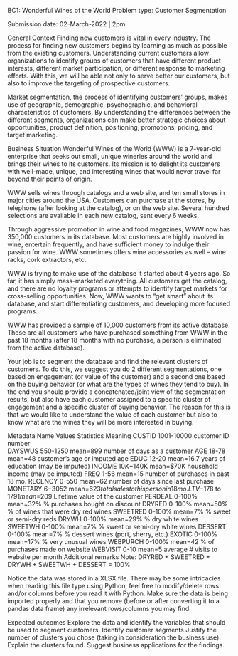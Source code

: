 
BC1: Wonderful Wines of the World
Problem type: Customer Segmentation

Submission date: 02-March-2022 | 2pm

General Context
Finding new customers is vital in every industry. The process for finding new customers begins by learning as much as possible from the existing customers. Understanding current customers allow organizations to identify groups of customers that have different product interests, different market participation, or different response to marketing efforts. With this, we will be able not only to serve better our customers, but also to improve the targeting of prospective customers.

Market segmentation, the process of identifying customers’ groups, makes use of geographic, demographic, psychographic, and behavioral characteristics of customers. By understanding the differences between the different segments, organizations can make better strategic choices about opportunities, product definition, positioning, promotions, pricing, and target marketing.

Business Situation
Wonderful Wines of the World (WWW) is a 7-year-old enterprise that seeks out small, unique wineries around the world and brings their wines to its customers. Its mission is to delight its customers with well-made, unique, and interesting wines that would never travel far beyond their points of origin.

WWW sells wines through catalogs and a web site, and ten small stores in major cities around the USA. Customers can purchase at the stores, by telephone (after looking at the catalog), or on the web site. Several hundred selections are available in each new catalog, sent every 6 weeks.

Through aggressive promotion in wine and food magazines, WWW now has 350,000 customers in its database. Most customers are highly involved in wine, entertain frequently, and have sufficient money to indulge their passion for wine. WWW sometimes offers wine accessories as well – wine racks, cork extractors, etc.

WWW is trying to make use of the database it started about 4 years ago. So far, it has simply mass-marketed everything. All customers get the catalog, and there are no loyalty programs or attempts to identify target markets for cross-selling opportunities. Now, WWW wants to “get smart” about its database, and start differentiating customers, and developing more focused programs.

WWW has provided a sample of 10,000 customers from its active database. These are all customers who have purchased something from WWW in the past 18 months (after 18 months with no purchase, a person is eliminated from the active database).

Your job is to segment the database and find the relevant clusters of customers. To do this, we suggest you do 2 different segmentations, one based on engagement (or value of the customer) and a second one based on the buying behavior (or what are the types of wines they tend to buy). In the end you should provide a concatenated/joint view of the segmentation results, but also have each customer assigned to a specific cluster of engagement and a specific cluster of buying behavior. The reason for this is that we would like to understand the value of each customer but also to know what are the wines they will be more interested in buying.

Metadata
Name	Values	Statistics	Meaning
CUSTID	1001-10000	customer ID number	
DAYSWUS	550-1250	mean=899	number of days as a customer
AGE	18-78	mean=48	customer’s age or imputed age
EDUC	12-20	mean=16.7	years of education (may be imputed)
INCOME	$10K-$140K	mean=$70K	household income (may be imputed)
FREQ	1-56	mean=15	number of purchases in past 18 mo.
RECENCY	0-550	mean=62	number of days since last purchase
MONETARY	$6-$3052	mean=$623	total sales to this person in 18 mo.
LTV	-$178 to $1791	mean=$209	Lifetime value of the customer
PERDEAL	0-100%	mean=32%	% purchases bought on discount
DRYRED	0-100%	mean=50%	% of wines that were dry red wines
SWEETRED	0-100%	mean=7%	% sweet or semi-dry reds
DRYWH	0-100%	mean=29%	% dry white wines
SWEETWH	0-100%	mean=7%	% sweet or semi-dry white wines
DESSERT	0-100%	mean=7%	% dessert wines (port, sherry, etc.)
EXOTIC	0-100%	mean=17%	% very unusual wines
WEBPURCH	0-100%	mean=42	% of purchases made on website
WEBVISIT	0-10	mean=5	average # visits to website per month
Additional remarks
Note: DRYRED + SWEETRED + DRYWH + SWEETWH + DESSERT = 100%

Notice the data was stored in a XLSX file. There may be some intricacies when reading this file type using Python, feel free to modify/delete rows and/or columns before you read it with Python. Make sure the data is being imported properly and that you remove (before or after converting it to a pandas data frame) any irrelevant rows/columns you may find.

Expected outcomes
Explore the data and identify the variables that should be used to segment customers.
Identify customer segments
Justify the number of clusters you chose (taking in consideration the business use).
Explain the clusters found.
Suggest business applications for the findings.
